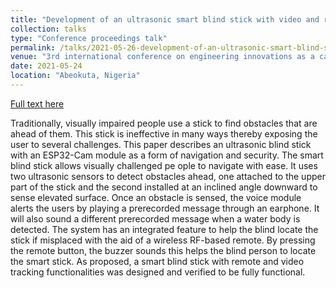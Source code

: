 ```yaml
---
title: "Development of an ultrasonic smart blind stick with video and remote tracking"
collection: talks
type: "Conference proceedings talk"
permalink: /talks/2021-05-26-development-of-an-ultrasonic-smart-blind-stick-with-video-and-remote-tracking
venue: "3rd international conference on engineering innovations as a catalyst for rapid economic growth tagged COLENG 2021"
date: 2021-05-24
location: "Abeokuta, Nigeria"
---
```


[Full text here](https://www.researchgate.net/publication/356429657_Development_of_an_ultrasonic_smart_blind_stick_with_video_and_remote_tracking)

Traditionally,  visually  impaired people  use  a  stick  to  find obstacles that  are ahead of them. This  stick is  ineffective  in  many ways thereby exposing the user  to  several challenges. This paper describes an ultrasonic blind stick with an ESP32-Cam  module  as  a form of navigation and security. The smart blind stick allows visually challenged pe ople  to navigate with ease. It uses two ultrasonic sensors to detect obstacles ahead, one attached  to the upper part of  the stick and the second installed at an inclined angle downward to sense elevated surface.  Once an obstacle is sensed, the voice  module alerts the users by playing a prerecorded  message  through  an  earphone.  It  will  also  sound  a  different  prerecorded message  when  a  water  body  is detected. The  system  has  an  integrated  feature  to help  the blind locate the  stick  if  misplaced with the aid of a  wireless RF-based remote. By pressing the remote button, the buzzer sounds this helps the blind person to locate the smart stick. As proposed, a  smart  blind  stick  with  remote  and  video  tracking functionalities  was designed and verified to be fully functional. 